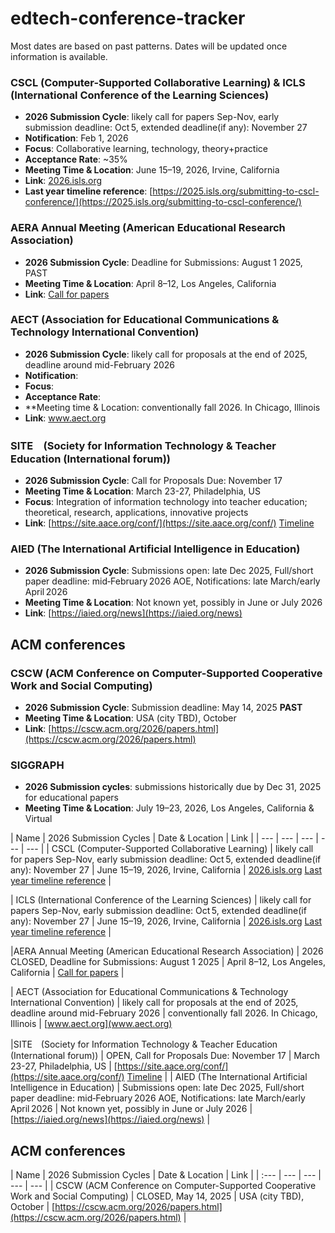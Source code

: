 # edtech-conference-tracker
Most dates are based on past patterns. Dates will be updated once information is available.
### CSCL (Computer-Supported Collaborative Learning) & ICLS (International Conference of the Learning Sciences)
- **2026 Submission Cycle**: likely call for papers Sep-Nov, early submission deadline: Oct 5, extended deadline(if any): November 27
- **Notification**: Feb 1, 2026
- **Focus**: Collaborative learning, technology, theory+practice
- **Acceptance Rate**: ~35%
- **Meeting Time & Location**: June 15–19, 2026, Irvine, California
- **Link**: [2026.isls.org](https://2026.isls.org)
- **Last year timeline reference**: [https://2025.isls.org/submitting-to-cscl-conference/](https://2025.isls.org/submitting-to-cscl-conference/)

### AERA Annual Meeting (American Educational Research Association)
- **2026 Submission Cycle**: Deadline for Submissions: August 1 2025, PAST
- **Meeting Time & Location**: April 8–12, Los Angeles, California
- **Link**: [Call for papers](https://www.aera.net/Events-Meetings/Annual-Meeting/2026-Annual-Meeting-Call-for-Paper-and-Session-Submissions/mid/55159/dnnprintmode/true?ContainerSrc=%5BG%5DContainers%2F_default%2FNo+Container&SkinSrc=%5BG%5DSkins%2F_default%2FNo+Skin&utm_source=chatgpt.com)

### AECT (Association for Educational Communications & Technology International Convention)
- **2026 Submission Cycle**: likely call for proposals at the end of 2025, deadline around mid-February 2026
- **Notification**: 
- **Focus**: 
- **Acceptance Rate**: 
- **Meeting time & Location: conventionally fall 2026. In Chicago, Illinois
- **Link**: www.aect.org

### SITE　(Society for Information Technology & Teacher Education (International forum))
- **2026 Submission Cycle**: Call for Proposals Due: November 17
- **Meeting Time & Location**: March 23-27, Philadelphia, US
- **Focus**: Integration of information technology into teacher education; theoretical, research, applications, innovative projects
- **Link**: [https://site.aace.org/conf/](https://site.aace.org/conf/) [Timeline](https://site.aace.org/about/site-2026-philadelphia-march-23-27/rates-deadlines-visas/#deadlines)


### AIED (The International Artificial Intelligence in Education)
- **2026 Submission Cycle**: Submissions open: late Dec 2025, Full/short paper deadline: mid‑February 2026 AOE, Notifications: late March/early April 2026
- **Meeting Time & Location**: Not known yet, possibly in June or July 2026
- **Link**: [https://iaied.org/news](https://iaied.org/news)

## ACM conferences
### CSCW (ACM Conference on Computer-Supported Cooperative Work and Social Computing)
- **2026 Submission Cycle**: Submission deadline: May 14, 2025 **PAST**
- **Meeting Time & Location**: USA (city TBD), October
- **Link**: [https://cscw.acm.org/2026/papers.html](https://cscw.acm.org/2026/papers.html)

### SIGGRAPH
- **2026 Submission cycles**: submissions historically due by Dec 31, 2025 for educational papers
- **Meeting Time & Location**: July 19–23, 2026, Los Angeles, California & Virtual

| Name | 2026 Submission Cycles | Date & Location | Link |
| --- | --- | --- | --- | --- |
| CSCL (Computer-Supported Collaborative Learning) | likely call for papers Sep-Nov, early submission deadline: Oct 5, extended deadline(if any): November 27 | June 15–19, 2026, Irvine, California | [2026.isls.org](https://2026.isls.org) [Last year timeline reference](https://2025.isls.org/submitting-to-cscl-conference/) |

| ICLS (International Conference of the Learning Sciences) |  likely call for papers Sep-Nov, early submission deadline: Oct 5, extended deadline(if any): November 27 | June 15–19, 2026, Irvine, California | [2026.isls.org](https://2026.isls.org) [Last year timeline reference](https://2025.isls.org/submitting-to-cscl-conference/) |

|AERA Annual Meeting (American Educational Research Association) | 2026 CLOSED, Deadline for Submissions: August 1 2025 | April 8–12, Los Angeles, California | [Call for papers](https://www.aera.net/Events-Meetings/Annual-Meeting/2026-Annual-Meeting-Call-for-Paper-and-Session-Submissions/mid/55159/dnnprintmode/true?ContainerSrc=%5BG%5DContainers%2F_default%2FNo+Container&SkinSrc=%5BG%5DSkins%2F_default%2FNo+Skin&utm_source=chatgpt.com) |

| AECT (Association for Educational Communications & Technology International Convention) | likely call for proposals at the end of 2025, deadline around mid-February 2026 | conventionally fall 2026. In Chicago, Illinois | [www.aect.org](www.aect.org)

|SITE　(Society for Information Technology & Teacher Education (International forum)) | OPEN, Call for Proposals Due: November 17 | March 23-27, Philadelphia, US | [https://site.aace.org/conf/](https://site.aace.org/conf/) [Timeline](https://site.aace.org/about/site-2026-philadelphia-march-23-27/rates-deadlines-visas/#deadlines)
|
| AIED (The International Artificial Intelligence in Education) | Submissions open: late Dec 2025, Full/short paper deadline: mid‑February 2026 AOE, Notifications: late March/early April 2026 | Not known yet, possibly in June or July 2026 | [https://iaied.org/news](https://iaied.org/news) |


## ACM conferences
| Name | 2026 Submission Cycles | Date & Location | Link |
| :--- | --- | --- | --- | --- |
| CSCW (ACM Conference on Computer-Supported Cooperative Work and Social Computing) | CLOSED, May 14, 2025 | USA (city TBD), October | [https://cscw.acm.org/2026/papers.html](https://cscw.acm.org/2026/papers.html) |

